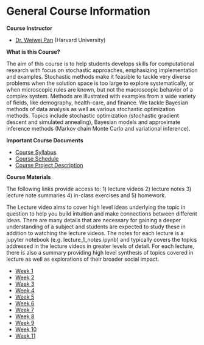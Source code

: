 # General Course Information

**Course Instructor**

- [Dr. Weiwei Pan](https://onefishy.github.io) (Harvard University) 

**What is this Course?**

The aim of this course is to help students develops skills for computational research with focus on stochastic approaches, emphasizing implementation and examples. Stochastic methods make it feasible to tackle very diverse problems when the solution space is too large to explore systematically, or when microscopic rules are known, but not the macroscopic behavior of a complex system. Methods are illustrated with examples from a wide variety of fields, like demography, health-care, and finance. We tackle Bayesian methods of data analysis as well as various stochastic optimization methods. Topics include stochastic optimization (stochastic gradient descent and simulated annealing), Bayesian models and approximate inference methods (Markov chain Monte Carlo and variational inference).

**Important Course Documents**

- [Course Syllabus](./syllabus.html)
- [Course Schedule](./schedule.html)
- [Course Project Description](./project.html)

**Course Materials**

The following links provide access to: 1) lecture videos 2) lecture notes 3) lecture note summaries 4) in-class exercises and 5) homework.

The Lecture video aims to cover high level ideas underlying the topic in question to help you build intuition and make connections between different ideas. There are many details that are necessary for gaining a deeper understanding of a subject and students are expected to study these in addition to watching the lecture videos. The notes for each lecture is a jupyter notebook (e.g.  lecture_1_notes.ipynb) and typically covers the topics addressed in the lecture videos in greater levels of detail. For each lecture, there is also a summary providing high level synthesis of topics covered in lecture as well as explorations of their broader social impact.

- [Week 1](./week1.html)
- [Week 2](./week2.html)
- [Week 3](./week3.html)
- [Week 4](./week4.html)
- [Week 5](./week5.html)
- [Week 6](./week6.html)
- [Week 7](./week7.html)
- [Week 8](./week8.html)
- [Week 9](./week9.html)
- [Week 10](./week10.html)
- [Week 11](./week11.html)
